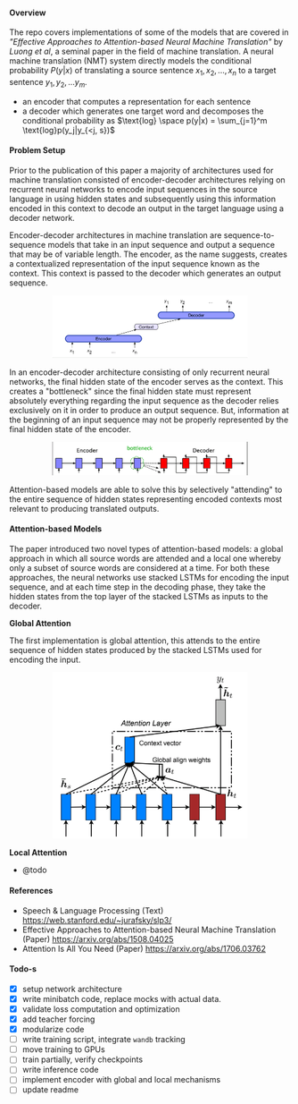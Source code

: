 #### Overview
The repo covers implementations of some of the models that are covered in _"Effective Approaches to Attention-based Neural Machine Translation"_ by _Luong et al_, a seminal paper in the field of machine translation.
A neural machine translation (NMT) system directly models the conditional probability $P(y|x)$ of translating a source sentence $x_1, x_2, ..., x_n$ to a target sentence $y_1, y_2, ... y_m$. 
- an encoder that computes a representation for each sentence
- a decoder which generates one target word and decomposes the conditional probability as $\text{log} \space p(y|x) = \sum_{j=1}^m \text{log}p(y_j|y_{<j, s})$

#### Problem Setup
Prior to the publication of this paper a majority of architectures used for machine translation consisted of encoder-decoder architectures relying on recurrent neural networks to encode input
sequences in the source language in using hidden states and subsequently using this information encoded in this context to decode an output in the target language using a decoder network.


Encoder-decoder architectures in machine translation are sequence-to-sequence models that take in an input sequence and output a sequence that may be of variable length.
The encoder, as the name suggests, creates a contextualized representation of the input sequence known as the context.
This context is passed to the decoder which generates an output sequence.

<p align="center">
  <img src="./img/encoder-decoder-rnn.png" width="350" />
</p>

In an encoder-decoder architecture consisting of only recurrent neural networks, the final hidden state of the encoder serves as the context.
This creates a "bottleneck" since the final hidden state must represent absolutely everything regarding the input sequence as the decoder relies
exclusively on it in order to produce an output sequence. But, information at the beginning of an input sequence may not be 
properly represented by the final hidden state of the encoder.

<p align="center">
  <img src="./img/encoder-decoder-bottleneck.png" width="350" />
</p>

Attention-based models are able to solve this by selectively "attending" to the entire sequence of hidden states representing encoded contexts most relevant to 
producing translated outputs.

 #### Attention-based Models
The paper introduced two novel types of attention-based models: a global approach in which all source words are attended and a local one whereby only a subset of source words are considered
at a time. For both these approaches, the neural networks use stacked LSTMs for encoding the input sequence, 
and at each time step in the decoding phase, they take the hidden states from the top layer of the stacked
LSTMs as inputs to the decoder.

**Global Attention**

The first implementation is global attention, this attends to the entire sequence of hidden states
produced by the stacked LSTMs used for encoding the input.

<p align="center">
  <img src="./img/global-attention.png" width="350" />
</p>

**Local Attention**

- @todo

#### References
- Speech & Language Processing (Text) https://web.stanford.edu/~jurafsky/slp3/
- Effective Approaches to Attention-based Neural Machine Translation (Paper) https://arxiv.org/abs/1508.04025
- Attention Is All You Need (Paper) https://arxiv.org/abs/1706.03762


#### Todo-s
- [x] setup network architecture
- [x] write minibatch code, replace mocks with actual data.
- [x] validate loss computation and optimization
- [x] add teacher forcing
- [x] modularize code
- [ ] write training script, integrate `wandb` tracking
- [ ] move training to GPUs
- [ ] train partially, verify checkpoints
- [ ] write inference code
- [ ] implement encoder with global and local mechanisms
- [ ] update readme

